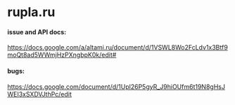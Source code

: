 rupla.ru
========

<h4>issue and API docs:</h4>

https://docs.google.com/a/altami.ru/document/d/1VSWL8Wo2FcLdv1x3Btf9moQt8ad5WWmjHzPXngbpK0k/edit#

<h4>bugs:</h4>

https://docs.google.com/document/d/1Upl26P5gyR_J9hiOUfm6t19N8gHsJWEI3xSXDVJthPc/edit

